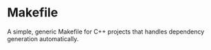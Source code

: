 # Makefile
A simple, generic Makefile for C++ projects that handles dependency generation automatically.
